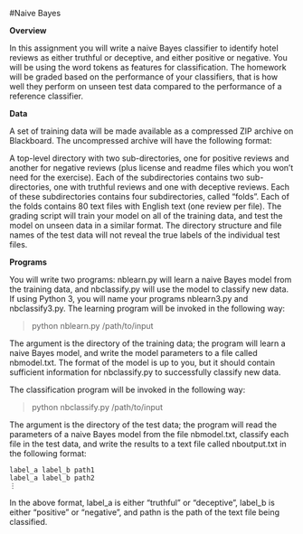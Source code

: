 #Naive Bayes 

**Overview**

In this assignment you will write a naive Bayes classifier to identify hotel reviews as either truthful or deceptive, and either positive or negative. You will be using the word tokens as features for classification. The homework will be graded based on the performance of your classifiers, that is how well they perform on unseen test data compared to the performance of a reference classifier.

**Data**

A set of training data will be made available as a compressed ZIP archive on Blackboard. The uncompressed archive will have the following format:

A top-level directory with two sub-directories, one for positive reviews and another for negative reviews (plus license and readme files which you won’t need for the exercise).
Each of the subdirectories contains two sub-directories, one with truthful reviews and one with deceptive reviews.
Each of these subdirectories contains four subdirectories, called “folds”.
Each of the folds contains 80 text files with English text (one review per file).
The grading script will train your model on all of the training data, and test the model on unseen data in a similar format. The directory structure and file names of the test data will not reveal the true labels of the individual test files.

**Programs**

You will write two programs: nblearn.py will learn a naive Bayes model from the training data, and nbclassify.py will use the model to classify new data. If using Python 3, you will name your programs nblearn3.py and nbclassify3.py. The learning program will be invoked in the following way:

> python nblearn.py /path/to/input

The argument is the directory of the training data; the program will learn a naive Bayes model, and write the model parameters to a file called nbmodel.txt. The format of the model is up to you, but it should contain sufficient information for nbclassify.py to successfully classify new data.

The classification program will be invoked in the following way:

> python nbclassify.py /path/to/input

The argument is the directory of the test data; the program will read the parameters of a naive Bayes model from the file nbmodel.txt, classify each file in the test data, and write the results to a text file called nboutput.txt in the following format:

    label_a label_b path1
    label_a label_b path2 
    ⋮

In the above format, label_a is either “truthful” or “deceptive”, label_b is either “positive” or “negative”, and pathn is the path of the text file being classified.
